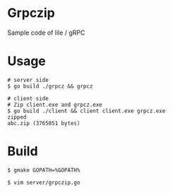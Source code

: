 # Grpczip

Sample code of lile / gRPC

# Usage

```
# server side
$ go build ./grpcz && grpcz

# client side
# Zip client.exe and grpcz.exe
$ go build ./client && client client.exe grpcz.exe
zipped
abc.zip (3765051 bytes)
```

# Build

```
$ gmake GOPATH=%GOPATH%

$ vim server/grpczip.go
```

